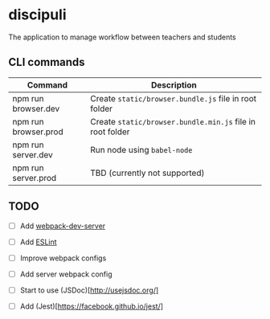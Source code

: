 # discipuli
The application to manage workflow between teachers and students

## CLI commands
| Command  | Description |
| ------------- | ------------- |
| npm run browser.dev  | Create `static/browser.bundle.js` file in root folder  |
| npm run browser.prod  | Create `static/browser.bundle.min.js` file in root folder  |
| npm run server.dev  | Run node using `babel-node` |
| npm run server.prod  | TBD (currently not supported) |


## TODO
- [ ] Add [webpack-dev-server](https://webpack.js.org/configuration/dev-server/)
- [ ] Add [ESLint](https://eslint.org/)
- [ ] Improve webpack configs
- [ ] Add server webpack config
- [ ] Start to use (JSDoc)[http://usejsdoc.org/]
- [ ] Add (Jest)[https://facebook.github.io/jest/]

